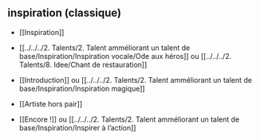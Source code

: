 
## inspiration (classique)

-   [[Inspiration]]
    
-   [[../../../2. Talents/2. Talent amméliorant un talent de base/Inspiration/Inspiration vocale/Ode aux héros]] ou [[../../../2. Talents/8. Idee/Chant de restauration]]
    
-   [[Introduction]] ou [[../../../2. Talents/2. Talent amméliorant un talent de base/Inspiration/Inspiration magique]]
    
-   [[Artiste hors pair]]
    
-   [[Encore !]] ou [[../../../2. Talents/2. Talent amméliorant un talent de base/Inspiration/Inspirer à l’action]]
    